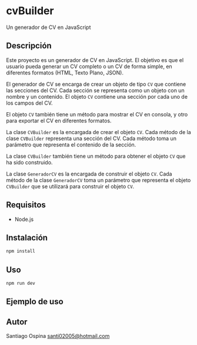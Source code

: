 # cvBuilder

Un generador de CV en JavaScript

## Descripción

Este proyecto es un generador de CV en JavaScript. El objetivo es que el usuario pueda generar un CV completo o un CV de forma simple, en diferentes formatos (HTML, Texto Plano, JSON).

El generador de CV se encarga de crear un objeto de tipo `CV` que contiene las secciones del CV. Cada sección se representa como un objeto con un nombre y un contenido. El objeto `CV` contiene una sección por cada uno de los campos del CV.

El objeto `CV` también tiene un método para mostrar el CV en consola, y otro para exportar el CV en diferentes formatos.

La clase `CVBuilder` es la encargada de crear el objeto `CV`. Cada método de la clase `CVBuilder` representa una sección del CV. Cada método toma un parámetro que representa el contenido de la sección.

La clase `CVBuilder` también tiene un método para obtener el objeto `CV` que ha sido construido.

La clase `GeneradorCV` es la encargada de construir el objeto `CV`. Cada método de la clase `GeneradorCV` toma un parámetro que representa el objeto `CVBuilder` que se utilizará para construir el objeto `CV`.

## Requisitos

- Node.js

## Instalación

```bash
npm install
```

## Uso

```bash
npm run dev
```

## Ejemplo de uso

## Autor

Santiago Ospina <santi02005@hotmail.com>
